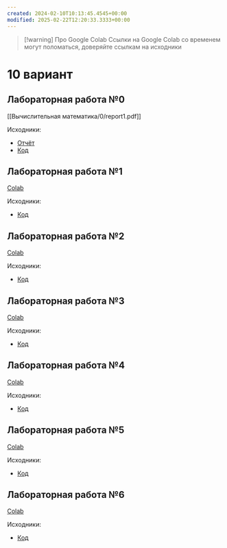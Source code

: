 ```yaml
---
created: 2024-02-10T10:13:45.4545+00:00
modified: 2025-02-22T12:20:33.3333+00:00
---
```

> [!warning] Про Google Colab
> Ссылки на Google Colab со временем могут поломаться, доверяйте ссылкам на исходники

# 10 вариант
## Лабораторная работа №0
[[Вычислительная математика/0/report1.pdf]]

Исходники:
- [Отчёт](https://github.com/IAmProgrammist/lab_materials/blob/main/%D0%92%D1%8B%D1%87%D0%B8%D1%81%D0%BB%D0%B8%D1%82%D0%B5%D0%BB%D1%8C%D0%BD%D0%B0%D1%8F%20%D0%BC%D0%B0%D1%82%D0%B5%D0%BC%D0%B0%D1%82%D0%B8%D0%BA%D0%B0/0/report1.pdf)
- [Код](https://github.com/IAmProgrammist/computational_math/tree/main/src/lab1)

## Лабораторная работа №1
[Colab](https://colab.research.google.com/drive/190MznyC-mLpN2jbWZiaI-IwUJi4J4ms1?usp=sharing)

Исходники:
- [Код](https://github.com/IAmProgrammist/computational_math/blob/main/collabs/lab1.ipynb)

## Лабораторная работа №2
[Colab](https://colab.research.google.com/drive/111OPErlOMKSiluJaP5O5r7aNC-NjaoYf?usp=sharing)

Исходники:
- [Код](https://github.com/IAmProgrammist/computational_math/blob/main/collabs/lab2.ipynb)

## Лабораторная работа №3
[Colab](https://colab.research.google.com/drive/19urhC3137sCckla7z0fZz6puKQr7KN4h?usp=sharing)

Исходники:
- [Код](https://github.com/IAmProgrammist/computational_math/blob/main/collabs/lab3.ipynb)

## Лабораторная работа №4
[Colab](https://colab.research.google.com/drive/1aA4ddULazIM_p4v6_XBuJtFshTXVmwS2?usp=sharing)

Исходники:
- [Код](https://github.com/IAmProgrammist/computational_math/blob/main/collabs/lab4.ipynb)

## Лабораторная работа №5
[Colab](https://colab.research.google.com/drive/193Jmdy4J3rEY-JSq8bhibDkxeWUvVshS?usp=sharing)

Исходники:
- [Код](https://github.com/IAmProgrammist/computational_math/blob/main/collabs/lab5.ipynb)

## Лабораторная работа №6
[Colab](https://colab.research.google.com/drive/1NR7uSRCK56Em9cUHEV2eog437l2t5Idz?usp=sharing)

Исходники:
- [Код](https://github.com/IAmProgrammist/computational_math/blob/main/collabs/lab6.ipynb)